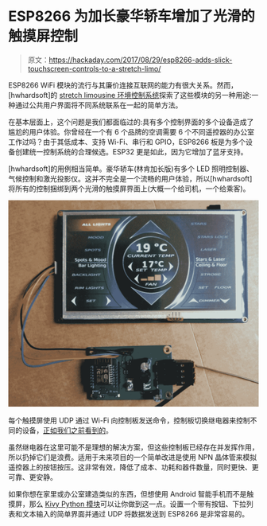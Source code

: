 # ESP8266 为加长豪华轿车增加了光滑的触摸屏控制

> 原文：<https://hackaday.com/2017/08/29/esp8266-adds-slick-touchscreen-controls-to-a-stretch-limo/>

ESP8266 WiFi 模块的流行与其廉价连接互联网的能力有很大关系。然而，[hwhardsoft]的 [stretch limousine 环境控制系统](http://hackaday.io/project/26879-esp8266-controlled-stretch-limousine)探索了这些模块的另一种用途:一种通过公共用户界面将不同系统联系在一起的简单方法。

在基本层面上，这个问题是我们都面临过的:具有多个控制界面的多个设备造成了尴尬的用户体验。你曾经在一个有 6 个品牌的空调需要 6 个不同遥控器的办公室工作过吗？由于其低成本、支持 Wi-Fi、串行和 GPIO，ESP8266 板是为多个设备创建统一控制系统的合理候选。ESP32 更是如此，因为它增加了蓝牙支持。

[hwhardsoft]的用例相当简单。豪华轿车(林肯加长版)有多个 LED 照明控制器、气候控制和激光投影仪。这并不完全是一个流畅的用户体验，所以[hwhardsoft]将所有的控制捆绑到两个光滑的触摸屏界面上(大概一个给司机，一个给乘客)。

![](img/5ca51ed94ba93bb42f7500b319205033.png)

每个触摸屏使用 UDP 通过 Wi-Fi 向控制板发送命令，控制板切换继电器来控制不同的设备，[正如我们之前看到的](http://hackaday.com/2017/06/04/esp8266-mqtt-remote-gate-entry/)。

虽然继电器在这里可能不是理想的解决方案，但这些控制板已经存在并发挥作用，所以扔掉它们是浪费。适用于未来项目的一个简单改进是使用 NPN 晶体管来模拟遥控器上的按钮按压。这非常有效，降低了成本、功耗和器件数量，同时更快、更可靠、更安静。

如果你想在家里或办公室建造类似的东西，但想使用 Android 智能手机而不是触摸屏，那么 [Kivy Python 模块](http://kivy.org)可以让你做到这一点。设置一个带有按钮、下拉列表和文本输入的简单界面并通过 UDP 将数据发送到 ESP8266 是非常容易的。